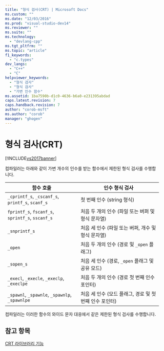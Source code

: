 ```yaml
---
title: "형식 검사(CRT) | Microsoft Docs"
ms.custom: ""
ms.date: "12/03/2016"
ms.prod: "visual-studio-dev14"
ms.reviewer: ""
ms.suite: ""
ms.technology: 
  - "devlang-cpp"
ms.tgt_pltfrm: ""
ms.topic: "article"
f1_keywords: 
  - "c.types"
dev_langs: 
  - "C++"
  - "C"
helpviewer_keywords: 
  - "형식 검사"
  - "형식 검사"
  - "가변 인수 함수"
ms.assetid: 1ba7590b-d1c0-4636-b6a0-e231395abdad
caps.latest.revision: 7
caps.handback.revision: 7
author: "corob-msft"
ms.author: "corob"
manager: "ghogen"
---
```

# 형식 검사(CRT)
[!INCLUDE[vs2017banner](../assembler/inline/includes/vs2017banner.md)]

컴파일러는 아래와 같이 가변 개수의 인수를 받는 함수에서 제한된 형식 검사를 수행합니다.  
  
|함수 호출|인수 형식 검사|  
|-----------|--------------|  
|`_cprintf_s`, `_cscanf_s`, `printf_s`, `scanf_s`|첫 번째 인수 \(string 형식\)|  
|`fprintf_s`, `fscanf_s`, `sprintf_s`, `sscanf_s`|처음 두 개의 인수 \(파일 또는 버퍼 및 형식 문자열\)|  
|`_snprintf_s`|처음 세 인수 \(파일 또는 버퍼, 개수 및 형식 문자열\)|  
|`_open`|처음 두 개의 인수 \(경로 및 `_open` 플래그\)|  
|`_sopen_s`|처음 세 인수 \(경로, `_open` 플래그 및 공유 모드\)|  
|`_execl`, `_execle`, `_execlp`, `_execlpe`|처음 두 개의 인수 \(경로 첫 번째 인수 포인터\)|  
|`_spawnl`, `_spawnle`, `_spawnlp`, `_spawnlpe`|처음 세 인수 \(모드 플래그, 경로 및 첫 번째 인수 포인터\)|  
  
 컴파일러는 이러한 함수의 와이드 문자 대응에서 같은 제한된 형식 검사를 수행합니다.  
  
## 참고 항목  
 [CRT 라이브러리 기능](../c-runtime-library/crt-library-features.md)